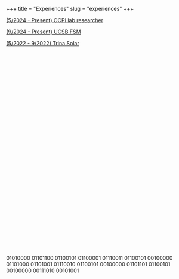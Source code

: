 +++
title = "Experiences"
slug = "experiences"
+++

[(5/2024 - Present) OCPI lab researcher](/experiences/ocpi)

[(9/2024 - Present) UCSB FSM](/experiences/fsm)

[(5/2022 - 9/2022) Trina Solar](/experiences/trina)

<br><br><br><br><br><br><br><br><br><br><br><br><br><br><br><br><br><br><br><br><br><br><br><br><br><br><br><br><br><br><br><br>01010000 01101100 01100101 01100001 01110011 01100101 00100000 01101000 01101001 01110010 01100101 00100000 01101101 01100101 00100000 00111010 00101001